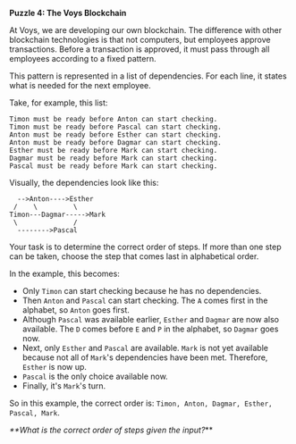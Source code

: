 **Puzzle 4: The Voys Blockchain**

At Voys, we are developing our own blockchain. The difference with other blockchain technologies is that not computers, but employees approve transactions. Before a transaction is approved, it must pass through all employees according to a fixed pattern.

This pattern is represented in a list of dependencies. For each line, it states what is needed for the next employee.

Take, for example, this list:

```
Timon must be ready before Anton can start checking.
Timon must be ready before Pascal can start checking.
Anton must be ready before Esther can start checking.
Anton must be ready before Dagmar can start checking.
Esther must be ready before Mark can start checking.
Dagmar must be ready before Mark can start checking.
Pascal must be ready before Mark can start checking.
```

Visually, the dependencies look like this:

```
  -->Anton---->Esther
 /    \         \
Timon---Dagmar----->Mark
 \              /
  -------->Pascal
```

Your task is to determine the correct order of steps. If more than one step can be taken, choose the step that comes last in alphabetical order.

In the example, this becomes:
- Only `Timon` can start checking because he has no dependencies.
- Then `Anton` and `Pascal` can start checking. The `A` comes first in the alphabet, so `Anton` goes first.
- Although `Pascal` was available earlier, `Esther` and `Dagmar` are now also available. The `D` comes before `E` and `P` in the alphabet, so `Dagmar` goes now.
- Next, only `Esther` and `Pascal` are available. `Mark` is not yet available because not all of `Mark`'s dependencies have been met. Therefore, `Esther` is now up.
- `Pascal` is the only choice available now.
- Finally, it's `Mark`'s turn.

So in this example, the correct order is: `Timon, Anton, Dagmar, Esther, Pascal, Mark`.

_**What is the correct order of steps given the input?_**
